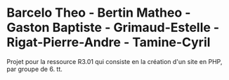 # Barcelo Theo - Bertin Matheo - Gaston Baptiste - Grimaud-Estelle - Rigat-Pierre-Andre - Tamine-Cyril
Projet pour la ressource R3.01 qui consiste en la création d'un site en PHP, par groupe de 6.
tt.
